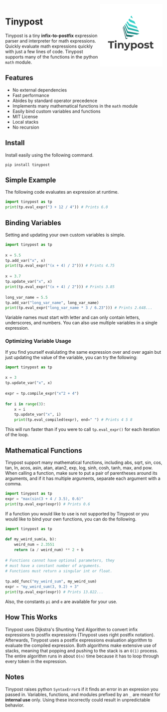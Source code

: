 <img alt="Tinypost logo" src="static/logo.png" align="right"/>


# Tinypost

Tinypost is a tiny **infix-to-postfix** expression parser and interpreter for
math expressions. Quickly evaluate math expressions quickly with just a few lines of
code. Tinypost supports many of the functions in the
python ```math``` module.

## Features

- No external dependencies
- Fast performance
- Abides by standard operator precedence
- Implements many mathematical functions in the ```math``` module
- Easily bind custom variables and functions
- MIT License
- Local stacks
- No recursion

## Install

Install easily using the following command.

```
pip install tinypost
```

## Simple Example

The following code evaluates an expression at runtime.

```python
import tinypost as tp
print(tp.eval_expr("3 + 12 / 4")) # Prints 6.0
```

## Binding Variables

Setting and updating your own custom variables is simple.

```python
import tinypost as tp

x = 5.5
tp.add_var("x", x)
print(tp.eval_expr("(x + 4) / 2"))) # Prints 4.75

x = 3.7
tp.update_var("x", x)
print(tp.eval_expr("(x + 4) / 2"))) # Prints 3.85

long_var_name = 5.5
tp.add_var("long_var_name", long_var_name)
print(tp.eval_expr("long_var_name * 3 / 6.23"))) # Prints 2.648...
```
Variable names must start with letter and can only contain letters, underscores,
and numbers. You can also use multiple variables in a single expression.

### Optimizing Variable Usage

If you find yourself evalulating the same expression over and over again
but just updating the value of the variable, you can try the following:

```python
import tinypost as tp

x = 3
tp.update_var("x", x)

expr = tp.compile_expr("x^2 + 4")

for i in range(3):
	x = i
	tp.update_var("x", i)
	print(tp.eval_compiled(expr), end=" ") # Prints 4 5 8
```

This will run faster than if you were to call ```tp.eval_expr()``` for each
iteration of the loop.

## Mathematical Functions

Tinypost support many mathematical functions, including abs, sqrt, sin, cos,
tan, ln, acos, asin, atan, atan2, exp, log, sinh, cosh, tanh, max, and pow.
When calling a function, make sure to put a pair of parentheses around its
arguments, and if it has multiple arguments, separate each argument with a comma.

```python
import tinypost as tp
expr = "max(sin(3 + 4 / 3.5), 0.6)"
print(tp.eval_expr(expr)) # Prints 0.6
```

If a function you would like to use is not supported by Tinypost or you would
like to bind your own functions, you can do the following.

```python
import tinypost as tp

def my_weird_sum(a, b):
    weird_num = 2.3551
    return (a / weird_num) ** 2 + b

# Functions cannot have optional parameters, they 
# must have a constant number of arguments.
# Functions must return a singular int or float.

tp.add_func("my_weird_sum", my_weird_sum)
expr = "my_weird_sum(3, 9.2) + 3" 
print(tp.eval_expr(expr)) # Prints 13.822...
```

Also, the constants ```pi``` and ```e``` are available for your use.

## How This Works
Tinypost uses Dijkstra's Shunting Yard Algorithm to convert infix expressions
to postfix expressions (Tinypost uses right postfix notation). Afterwards, Tinypost
uses a postfix expressions evaluation algorithm to evaluate the compiled expression.
Both algorithms make extensive use of stacks, meaning that popping and pushing to the
stack is an ```O(1)``` process. The entire algorithm runs in about ```O(n)``` time
because it has to loop through every token in the expression.

## Notes
Tinypost raises python ```SyntaxError```s if it finds an error in an expresion
you passed in. Variables, functions, and modules prefixed by an ```_``` are 
meant for **internal use** only. Using these incorrectly could result in
unpredictable behavior.


